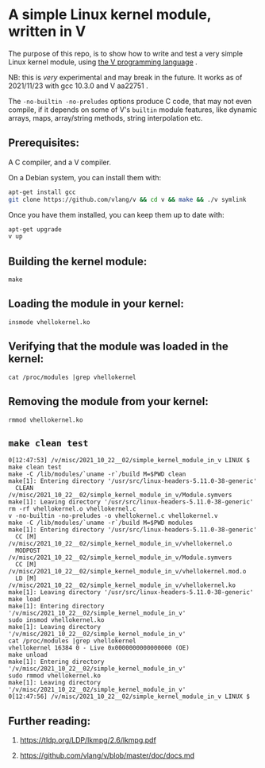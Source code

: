 # A simple Linux kernel module, written in V

The purpose of this repo, is to show how to write and test
a very simple Linux kernel module,
using [the V programming language](https://vlang.io/) .

NB: this is *very* experimental and may break in the future.
It works as of 2021/11/23 with gcc 10.3.0 and V aa22751 .

The `-no-builtin -no-preludes` options produce C code, that may not
even compile, if it depends on some of V's `builtin` module features, like
dynamic arrays, maps, array/string methods, string interpolation etc.

## Prerequisites:
A C compiler, and a V compiler.

On a Debian system, you can install them with:
```bash
apt-get install gcc
git clone https://github.com/vlang/v && cd v && make && ./v symlink
```

Once you have them installed, you can keep them up to date with:
```bash
apt-get upgrade
v up
```

## Building the kernel module:
`make`

## Loading the module in your kernel:
`insmode vhellokernel.ko`

## Verifying that the module was loaded in the kernel:
`cat /proc/modules |grep vhellokernel`

## Removing the module from your kernel:
`rmmod vhellokernel.ko`

## `make clean test`
```
0[12:47:53] /v/misc/2021_10_22__02/simple_kernel_module_in_v LINUX $ make clean test
make -C /lib/modules/`uname -r`/build M=$PWD clean
make[1]: Entering directory '/usr/src/linux-headers-5.11.0-38-generic'
  CLEAN   /v/misc/2021_10_22__02/simple_kernel_module_in_v/Module.symvers
make[1]: Leaving directory '/usr/src/linux-headers-5.11.0-38-generic'
rm -rf vhellokernel.o vhellokernel.c
v -no-builtin -no-preludes -o vhellokernel.c vhellokernel.v
make -C /lib/modules/`uname -r`/build M=$PWD modules
make[1]: Entering directory '/usr/src/linux-headers-5.11.0-38-generic'
  CC [M]  /v/misc/2021_10_22__02/simple_kernel_module_in_v/vhellokernel.o
  MODPOST /v/misc/2021_10_22__02/simple_kernel_module_in_v/Module.symvers
  CC [M]  /v/misc/2021_10_22__02/simple_kernel_module_in_v/vhellokernel.mod.o
  LD [M]  /v/misc/2021_10_22__02/simple_kernel_module_in_v/vhellokernel.ko
make[1]: Leaving directory '/usr/src/linux-headers-5.11.0-38-generic'
make load
make[1]: Entering directory '/v/misc/2021_10_22__02/simple_kernel_module_in_v'
sudo insmod vhellokernel.ko
make[1]: Leaving directory '/v/misc/2021_10_22__02/simple_kernel_module_in_v'
cat /proc/modules |grep vhellokernel
vhellokernel 16384 0 - Live 0x0000000000000000 (OE)
make unload
make[1]: Entering directory '/v/misc/2021_10_22__02/simple_kernel_module_in_v'
sudo rmmod vhellokernel.ko
make[1]: Leaving directory '/v/misc/2021_10_22__02/simple_kernel_module_in_v'
0[12:47:56] /v/misc/2021_10_22__02/simple_kernel_module_in_v LINUX $
```

## Further reading:
1. https://tldp.org/LDP/lkmpg/2.6/lkmpg.pdf

2. https://github.com/vlang/v/blob/master/doc/docs.md
